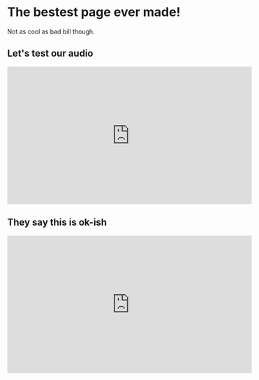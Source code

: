 # The bestest page ever made!

Not as cool as bad bill though.

## Let's test our audio

<iframe width="560" height="315" src="https://www.youtube-nocookie.com/embed/fJ9rUzIMcZQ" frameborder="0" allow="autoplay; encrypted-media" allowfullscreen></iframe>

## They say this is ok-ish

<iframe width="560" height="315" src="https://www.youtube-nocookie.com/embed/bS5P_LAqiVg" frameborder="0" allow="autoplay; encrypted-media" allowfullscreen></iframe>
